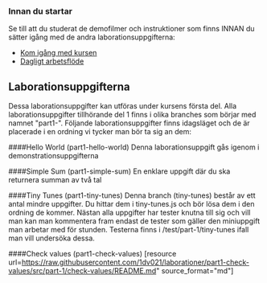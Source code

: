 ### Innan du startar
Se till att du studerat de demofilmer och instruktioner som finns INNAN du sätter igång med de andra laborationsuppgifterna:
- [Kom igång med kursen]("https://coursepress.lnu.se/kurs/grundlaggande-programmering/kom-igang-med-kursen/")
- [Dagligt arbetsflöde]("https://coursepress.lnu.se/kurs/grundlaggande-programmering/workflow-laborationer/")


## Laborationsuppgifterna
Dessa laborationsuppgifter kan utföras under kursens första del. Alla laborationsuppgifter tillhörande del 1 finns i olika branches som börjar med namnet "part1-". Följande laborationsuppgifter finns idagsläget och de är placerade i en ordning vi tycker man bör ta sig an dem:

####Hello World  (part1-hello-world)
Denna laborationsuppgift gås igenom i demonstrationsuppgifterna

####Simple Sum (part1-simple-sum)
En enklare uppgift där du ska returnera summan av två tal

####Tiny Tunes (part1-tiny-tunes)
Denna branch (tiny-tunes) består av ett antal mindre uppgifter. Du hittar dem i tiny-tunes.js och bör lösa dem i den ordning de kommer. Nästan alla uppgifter har tester knutna till sig och vill man kan man kommentera fram endast de tester som gäller den miniuppgift man arbetar med för stunden. Testerna finns i /test/part-1/tiny-tunes ifall man vill undersöka dessa.

####Check values (part1-check-values)
[resource url=https://raw.githubusercontent.com/1dv021/laborationer/part1-check-values/src/part-1/check-values/README.md" source_format="md"]
